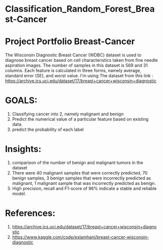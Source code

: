 # Classification_Random_Forest_Breast-Cancer
# Project Portfolio Breast-Cancer

The Wisconsin Diagnostic Breast Cancer (WDBC) dataset is used to diagnose breast cancer based on cell characteristics taken from fine needle aspiration images. The number of samples in this dataset is 569 and 31 columns. Each feature is calculated in three forms, namely average, standard error (SE), and worst value.  I'm using The dataset from this link : https://archive.ics.uci.edu/dataset/17/breast+cancer+wisconsin+diagnostic

# GOALS:
1. Classifying cancer into 2, namely malignant and benign
2. Predict the numerical value of a particular feature based on existing data.
3. predict the probability of each label

# Insights:
1. comparison of the number of benign and malignant tumors in the dataset
2. There were 40 malignant samples that were correctly predicted, 70 benign samples, 3 benign samples that were incorrectly predicted as malignant, 1 malignant sample that was incorrectly predicted as benign.
3. High precision, recall and F1-score of 96% indicate a stable and reliable model.

# References:
1. https://archive.ics.uci.edu/dataset/17/breast+cancer+wisconsin+diagnostic
2. https://www.kaggle.com/code/eslamhani/breast-cancer-wisconsin-diagnostic
